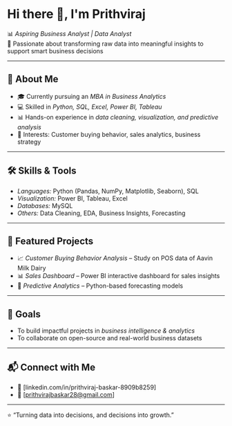 # Hi there 👋, I'm Prithviraj  

📊 *Aspiring Business Analyst | Data Analyst*  
🔎 Passionate about transforming raw data into meaningful insights to support smart business decisions  

---

## 🚀 About Me  
- 🎓 Currently pursuing an *MBA in Business Analytics*  
- 💻 Skilled in *Python, SQL, Excel, Power BI, Tableau*  
- 📊 Hands-on experience in *data cleaning, visualization, and predictive analysis*  
- 🧩 Interests: Customer buying behavior, sales analytics, business strategy  

---

## 🛠️ Skills & Tools  
- *Languages:* Python (Pandas, NumPy, Matplotlib, Seaborn), SQL  
- *Visualization:* Power BI, Tableau, Excel  
- *Databases:* MySQL
- *Others:* Data Cleaning, EDA, Business Insights, Forecasting  

---

## 📂 Featured Projects  
- 📈 *Customer Buying Behavior Analysis* – Study on POS data of Aavin Milk Dairy  
- 📊 *Sales Dashboard* – Power BI interactive dashboard for sales insights  
- 🔮 *Predictive Analytics* – Python-based forecasting models  

---

## 🌱 Goals  
- To build impactful projects in *business intelligence & analytics*  
- To collaborate on open-source and real-world business datasets  

---

## 📬 Connect with Me  
- 💼 [linkedin.com/in/prithviraj-baskar-8909b8259]
- 📧 [prithvirajbaskar28@gmail.com]

---
⭐️ “Turning data into decisions, and decisions into growth.”
